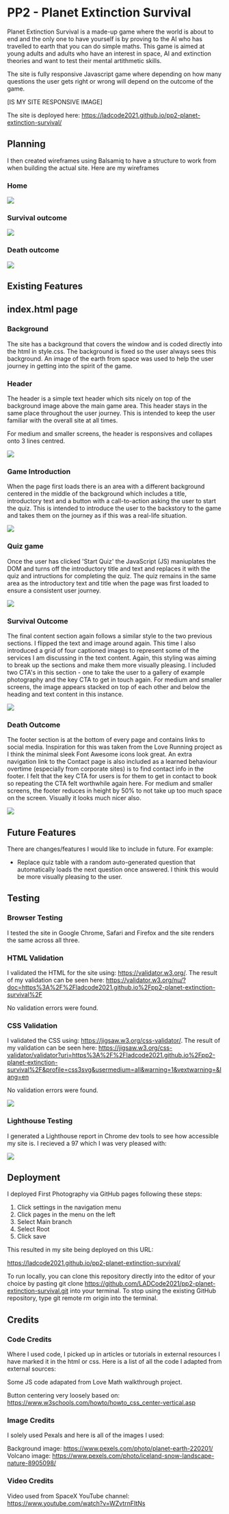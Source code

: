# PP2 - Planet Extinction Survival
Planet Extinction Survival is a made-up game where the world is about to end and the only one to have yourself is by proving to the AI who has travelled to earth that you can do simple maths. This game is aimed at young adults and adults who have an interest in space, AI and extinction theories and want to test their mental artithmetic skills.

The site is fully responsive Javascript game where depending on how many questions the user gets right or wrong will depend on the outcome of the game.

[IS MY SITE RESPONSIVE IMAGE]

The site is deployed here: https://ladcode2021.github.io/pp2-planet-extinction-survival/

## Planning

I then created wireframes using Balsamiq to have a structure to work from when building the actual site. Here are my wireframes

### Home

![](assets/images/balsamiq-screenshot-home.png)

### Survival outcome

![](assets/images/balsamiq-screenshot-survival.png)

### Death outcome

![](assets/images/balsamiq-screenshot-death.png)


## Existing Features

## index.html page

### Background

The site has a background that covers the window and is coded directly into the html in style.css. The background is fixed so the user always sees this background. An image of the earth from space was used to help the user journey in getting into the spirit of the game.

### Header

The header is a simple text header which sits nicely on top of the background image above the main game area. This header stays in the same place throughout the user journey. This is intended to keep the user familiar with the overall site at all times.

For medium and smaller screens, the header is responsives and collapes onto 3 lines centred.

![](assets/images/header-screenshot.png)


### Game Introduction

When the page first loads there is an area with a different background centered in the middle of the background which includes a title, introductory text and a button with a call-to-action asking the user to start the quiz. This is intended to introduce the user to the backstory to the game and takes them on the journey as if this was a real-life situation.

![](assets/images/game-area-screenshot.png)

### Quiz game

Once the user has clicked 'Start Quiz' the JavaScript (JS) maniuplates the DOM and turns off the introductory title and text and replaces it with the quiz and intructions for completing the quiz. The quiz remains in the same area as the introductory text and title when the page was first loaded to ensure a consistent user journey.

![](assets/images/about-me-screenshot-image.png)

### Survival Outcome

The final content section again follows a similar style to the two previous sections. I flipped the text and image around again. This time I also introduced a grid of four captioned images to represent some of the services I am discussing in the text content. Again, this styling was aiming to break up the sections and make them more visually pleasing. I included two CTA's in this section - one to take the user to a gallery of example photography and the key CTA to get in touch again. For medium and smaller screens, the image appears stacked on top of each other and below the heading and text content in this instance.

![](assets/images/our-services-screenshot-image.png)

### Death Outcome

The footer section is at the bottom of every page and contains links to social media. Inspiration for this was taken from the Love Running project as I think the minimal sleek Font Awesome icons look great. An extra navigation link to the Contact page is also included as a learned behaviour overtime (especially from corporate sites) is to find contact info in the footer. I felt that the key CTA for users is for them to get in contact to book so repeating the CTA felt worthwhile again here. For medium and smaller screens, the footer reduces in height by 50% to not take up too much space on the screen. Visually it looks much nicer also.

![](assets/images/footer-screenshot-image.png)

## Future Features

There are changes/features I would like to include in future. For example:

* Replace quiz table with a random auto-generated question that automatically loads the next question once answered. I think this would be more visually pleasing to the user.


## Testing

### Browser Testing

I tested the site in Google Chrome, Safari and Firefox and the site renders the same across all three.

### HTML Validation

I validated the HTML for the site using: https://validator.w3.org/. The result of my validation can be seen here: https://validator.w3.org/nu/?doc=https%3A%2F%2Fladcode2021.github.io%2Fpp2-planet-extinction-survival%2F

No validation errors were found.

### CSS Validation

I validated the CSS using: https://jigsaw.w3.org/css-validator/. The result of my validation can be seen here: https://jigsaw.w3.org/css-validator/validator?uri=https%3A%2F%2Fladcode2021.github.io%2Fpp2-planet-extinction-survival%2F&profile=css3svg&usermedium=all&warning=1&vextwarning=&lang=en

No validation errors were found.

![](assets/images/css-validation-image.png)

### Lighthouse Testing

I generated a Lighthouse report in Chrome dev tools to see how accessible my site is. I recieved a 97 which I was very pleased with:

![](assets/images/lighthouse-accessibility-image.png)

## Deployment

I deployed First Photography via GitHub pages following these steps:

1. Click settings in the navigation menu
2. Click pages in the menu on the left
3. Select Main branch
4. Select Root
5. Click save

This resulted in my site being deployed on this URL:

https://ladcode2021.github.io/pp2-planet-extinction-survival/

To run locally, you can clone this repository directly into the editor of your choice by pasting git clone https://github.com/LADCode2021/pp2-planet-extinction-survival.git into your terminal. To stop using the existing GitHub repository, type git remote rm origin into the terminal.


## Credits

### Code Credits

Where I used code, I picked up in articles or tutorials in external resources I have marked it in the html or css. Here is a list of all the code I adapted from external sources:

Some JS code adapated from Love Math walkthrough project.

Button centering very loosely based on: https://www.w3schools.com/howto/howto_css_center-vertical.asp



### Image Credits

I solely used Pexals and here is all of the images I used:

Background image: https://www.pexels.com/photo/planet-earth-220201/
Volcano image: https://www.pexels.com/photo/iceland-snow-landscape-nature-8905098/

### Video Credits

Video used from SpaceX YouTube channel: https://www.youtube.com/watch?v=WZvtrnFItNs


